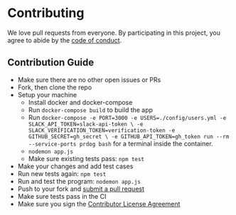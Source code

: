 # Contributing

We love pull requests from everyone. By participating in this project, you
agree to abide by the [code of conduct](https://github.com/prdog/prdog/blob/master/CODE_OF_CONDUCT.md).

## Contribution Guide

* Make sure there are no other open issues or PRs
* Fork, then clone the repo
* Setup your machine
  * Install docker and docker-compose
  * Run `docker-compose build` to build the app
  * Run `docker-compose -e PORT=3000 -e USERS=./config/users.yml -e SLACK_API_TOKEN=slack-api-token \
        -e SLACK_VERIFICATION_TOKEN=verification-token -e GITHUB_SECRET=gh_secret \
        -e GITHUB_API_TOKEN=gh_token run --rm --service-ports prdog bash` for a terminal inside the container.
  - `nodemon app.js`
  * Make sure existing tests pass: `npm test`
* Make your changes and add test cases
* Run new tests again: `npm test`
* Run and test the program: `nodemon app.js`
* Push to your fork and [submit a pull request](https://github.com/prdog/prdog/compare)
* Make sure tests pass in the CI
* Make sure you sign the [Contributor License Agreement](https://cla-assistant.io/prdog/prdog)
